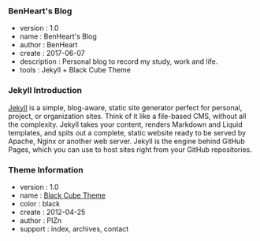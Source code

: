 ### BenHeart's Blog

* version       :  1.0
* name          :  BenHeart's Blog
* author        :  BenHeart
* create        :  2017-06-07
* description   :  Personal blog to record my study, work and life.
* tools         :  Jekyll + Black Cube Theme

### Jekyll Introduction

[Jekyll](https://jekyllrb.com/) is a simple, blog-aware, static site generator perfect for personal, project, or organization sites. Think of it like a file-based CMS, without all the complexity. Jekyll takes your content, renders Markdown and Liquid templates, and spits out a complete, static website ready to be served by Apache, Nginx or another web server. Jekyll is the engine behind GitHub Pages, which you can use to host sites right from your GitHub repositories.

### Theme Information

* version :  1.0
* name    :  [Black Cube Theme](https://github.com/pizn/blogTheme/tree/master/BlackCubeTheme)
* color   :  black
* create  :  2012-04-25
* author  :  PIZn
* support :  index, archives, contact